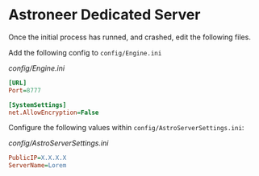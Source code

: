 # Astroneer Dedicated Server

Once the initial process has runned, and crashed, edit the following files.

Add the following config to `config/Engine.ini`

_config/Engine.ini_
```ini
[URL]
Port=8777

[SystemSettings]
net.AllowEncryption=False
```

Configure the following values within `config/AstroServerSettings.ini`:

_config/AstroServerSettings.ini_
```ini
PublicIP=X.X.X.X
ServerName=Lorem
```